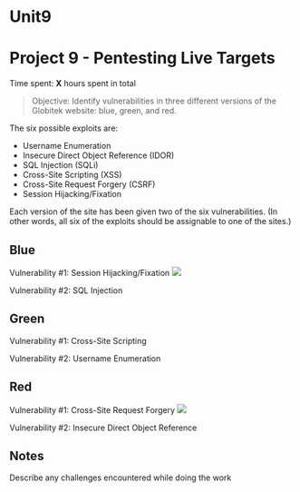 # Unit9
# Project 9 - Pentesting Live Targets

Time spent: **X** hours spent in total

> Objective: Identify vulnerabilities in three different versions of the Globitek website: blue, green, and red.

The six possible exploits are:
* Username Enumeration
* Insecure Direct Object Reference (IDOR)
* SQL Injection (SQLi)
* Cross-Site Scripting (XSS)
* Cross-Site Request Forgery (CSRF)
* Session Hijacking/Fixation

Each version of the site has been given two of the six vulnerabilities. (In other words, all six of the exploits should be assignable to one of the sites.)

## Blue

Vulnerability #1: Session Hijacking/Fixation
![](http://g.recordit.co/xQ1zxpWpP4.gif)

Vulnerability #2: SQL Injection


## Green

Vulnerability #1: Cross-Site Scripting

Vulnerability #2: Username Enumeration


## Red

Vulnerability #1: Cross-Site Request Forgery
![](http://g.recordit.co/JE84rq6saB.gif)

Vulnerability #2: Insecure Direct Object Reference 


## Notes

Describe any challenges encountered while doing the work

